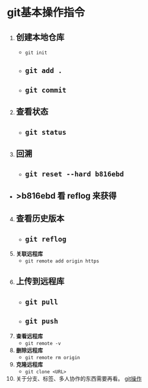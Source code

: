# git基本操作指令
1. ## **创建本地仓库**
	- `git init`
	- ## `git add .`
	- ## `git commit`
2. ## **查看状态**
	- ## `git status`
3. ## **回溯**
	- ## `git reset --hard b816ebd`
- ## >b816ebd 看 reflog 来获得
4. ## **查看历史版本**
	- ## `git reflog`
5. **关联远程库**
	- `git remote add origin https`
6. ## **上传到远程库**
	- ## `git pull`
	- ## `git push`
7. **查看远程库**
	- `git remote -v`
8. **删除远程库**
	- `git remote rm origin`
9. **克隆远程库**
	- `git clone <URL>`
10. 关于分支、标签、多人协作的东西需要再看。
[git操作](https://www.runoob.com/git/git-basic-operations.html)
